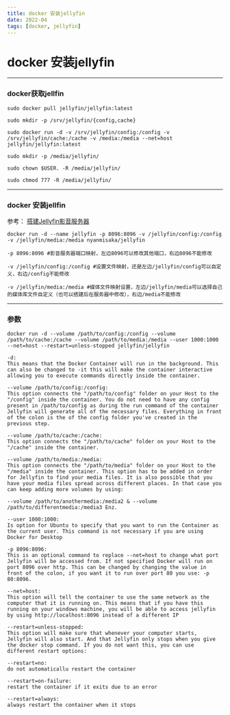 ```yaml
---
title: docker 安装jellyfin
date: 2022-04
tags: [docker, jellyfin]
---
```



# docker 安装jellyfin

---
### docker获取jellfin
    sudo docker pull jellyfin/jellyfin:latest
    
    sudo mkdir -p /srv/jellyfin/{config,cache}

    sudo docker run -d -v /srv/jellyfin/config:/config -v /srv/jellyfin/cache:/cache -v /media:/media --net=host jellyfin/jellyfin:latest

    sudo mkdir -p /media/jellyfin/

    sudo chown $USER. -R /media/jellyfin/

    sudo chmod 777 -R /media/jellyfin/

---
### docker 安装jellfin
参考：
[搭建Jellyfin影音服务器](https://post.smzdm.com/p/a7dz05ro/)

    docker run -d --name jellyfin -p 8096:8096 -v /jellyfin/config:/config -v /jellyfin/media:/media nyanmisaka/jellyfin

    -p 8096:8096 #影音服务器端口映射，左边8096可以修改其他端口，右边8096不能修改

    -v /jellyfin/config:/config #设置文件映射，还是左边/jellyfin/config可以自定义，右边/config不能修改

    -v /jellyfin/media:/media #媒体文件映射设置，左边/jellyfin/media可以选择自己的媒体库文件自定义（也可以搭建后在服务器中修改），右边/media不能修改

---
### 参数
    docker run -d --volume /path/to/config:/config --volume /path/to/cache:/cache --volume /path/to/media:/media --user 1000:1000 --net=host --restart=unless-stopped jellyfin/jellyfin

    -d: 
    This means that the Docker Container will run in the background. This can also be changed to -it this will make the container interactive allowing you to execute commands directly inside the container.

    --volume /path/to/config:/config: 
    This option connects the "/path/to/config" folder on your Host to the "/config" inside the container. You do not need to have any config present in /path/to/config as during the run command of the container Jellyfin will generate all of the necessary files. Everything in front of the colon is the of the config folder you've created in the previous step.

    --volume /path/to/cache:/cache: 
    This option connects the "/path/to/cache" folder on your Host to the "/cache" inside the container.

    --volume /path/to/media:/media: 
    This option connects the "/path/to/media" folder on your Host to the "/media" inside the container. This option has to be added in order for Jellyfin to find your media files. It is also possible that you have your media files spread across different places. In that case you can keep adding more volumes by using:

    --volume /path/to/anothermedia:/media2 & --volume /path/to/differentmedia:/media3 Enz.

    --user 1000:1000: 
    Is option for Ubuntu to specify that you want to run the Container as the current user. This command is not necessary if you are using Docker for Desktop

    -p 8096:8096: 
    This is an optional command to replace --net=host to change what port Jellyfin will be accessed from. If not specified Docker will run on port 8096 over http. This can be changed by changing the value in front of the colon, if you want it to run over port 80 you use: -p 80:8096.

    --net=host: 
    This option will tell the container to use the same network as the computer that it is running on. This means that if you have this running on your windows machine, you will be able to access jellyfin by using http://localhost:8096 instead of a different IP

    --restart=unless-stopped: 
    This option will make sure that whenever your computer starts, Jellyfin will also start. And that Jellyfin only stops when you give the docker stop command. If you do not want this, you can use different restart options:

    --restart=no: 
    do not automaticallu restart the container

    --restart=on-failure: 
    restart the container if it exits due to an error

    --restart=always: 
    always restart the container when it stops
